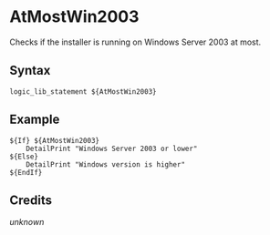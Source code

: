 # AtMostWin2003

Checks if the installer is running on Windows Server 2003 at most.

## Syntax

	logic_lib_statement ${AtMostWin2003}

## Example

	${If} ${AtMostWin2003}
		DetailPrint "Windows Server 2003 or lower"
	${Else}
		DetailPrint "Windows version is higher"
	${EndIf}

## Credits

*unknown*
